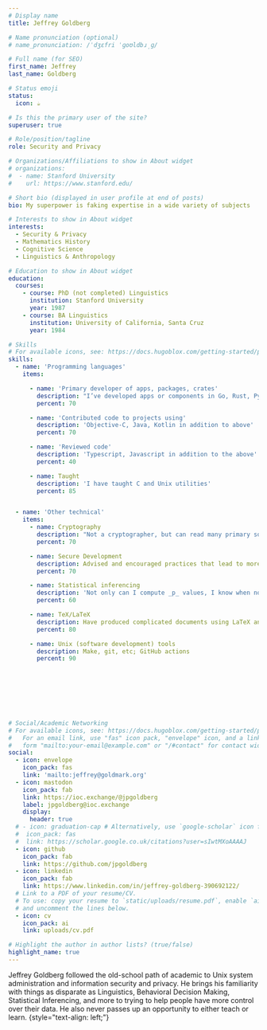 ```yaml
---
# Display name
title: Jeffrey Goldberg

# Name pronunciation (optional)
# name_pronunciation: /ˈdʒɛfri ˈɡoʊldbɹ̩ɡ/ 

# Full name (for SEO)
first_name: Jeffrey
last_name: Goldberg

# Status emoji
status:
  icon: ☕️

# Is this the primary user of the site?
superuser: true

# Role/position/tagline
role: Security and Privacy

# Organizations/Affiliations to show in About widget
# organizations:
#  - name: Stanford University
#    url: https://www.stanford.edu/

# Short bio (displayed in user profile at end of posts)
bio: My superpower is faking expertise in a wide variety of subjects

# Interests to show in About widget
interests:
  - Security & Privacy
  - Mathematics History
  - Cognitive Science
  - Linguistics & Anthropology

# Education to show in About widget
education:
  courses:
    - course: PhD (not completed) Linguistics
      institution: Stanford University
      year: 1987
    - course: BA Linguistics
      institution: University of California, Santa Cruz
      year: 1984

# Skills
# For available icons, see: https://docs.hugoblox.com/getting-started/page-builder/#icons
skills:
  - name: 'Programming languages'
    items:

      - name: 'Primary developer of apps, packages, crates'
        description: "I’ve developed apps or components in Go, Rust, Python, C, R"
        percent: 70 

      - name: 'Contributed code to projects using'
        description: 'Objective-C, Java, Kotlin in addition to above'
        percent: 70

      - name: 'Reviewed code'
        description: 'Typescript, Javascript in addition to the above'
        percent: 40

      - name: Taught
        description: 'I have taught C and Unix utilities'
        percent: 85


  - name: 'Other technical'
    items:
      - name: Cryptography
        description: "Not a cryptographer, but can read many primary sources"
        percent: 70

      - name: Secure Development
        description: Advised and encouraged practices that lead to more secure code
        percent: 70

      - name: Statistical inferencing
        description: 'Not only can I compute _p_ values, I know when not to use them.'
        percent: 60

      - name: TeX/LaTeX
        description: Have produced complicated documents using LaTeX and am the author of several LaTeX packages.
        percent: 80

      - name: Unix (software development) tools
        description: Make, git, etc; GitHub actions
        percent: 90


      


  
  

# Social/Academic Networking
# For available icons, see: https://docs.hugoblox.com/getting-started/page-builder/#icons
#   For an email link, use "fas" icon pack, "envelope" icon, and a link in the
#   form "mailto:your-email@example.com" or "/#contact" for contact widget.
social:
  - icon: envelope
    icon_pack: fas
    link: 'mailto:jeffrey@goldmark.org'
  - icon: mastodon
    icon_pack: fab
    link: https://ioc.exchange/@jpgoldberg
    label: jpgoldberg@ioc.exchange
    display:
      header: true
  # - icon: graduation-cap # Alternatively, use `google-scholar` icon from `ai` icon pack
  #  icon_pack: fas
  #  link: https://scholar.google.co.uk/citations?user=sIwtMXoAAAAJ
  - icon: github
    icon_pack: fab
    link: https://github.com/jpgoldberg
  - icon: linkedin
    icon_pack: fab
    link: https://www.linkedin.com/in/jeffrey-goldberg-390692122/
  # Link to a PDF of your resume/CV.
  # To use: copy your resume to `static/uploads/resume.pdf`, enable `ai` icons in `params.yaml`,
  # and uncomment the lines below.
  - icon: cv
    icon_pack: ai
    link: uploads/cv.pdf

# Highlight the author in author lists? (true/false)
highlight_name: true
---
```

Jeffrey Goldberg followed the old-school path of academic to Unix system administration and information security and privacy.
He brings his familiarity with things as disparate as Linguistics, Behavioral Decision Making, Statistical Inferencing, and more
to trying to help people have more control over their data.
He also never passes up an opportunity to either teach or learn.
{style="text-align: left;"}
